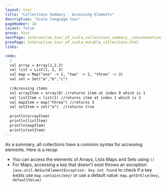 ```yaml
---
layout: tour
title: "Collections Summary - Accessing Elements"
description: "Scala language tour"
pageNumber: 28
isLast: false
group: tour
nextPage: interactive_tour_of_scala_collections_summary__concatenation.html
prevPage: interactive_tour_of_scala_mutable_collections.html
links:

code:
  |
  val array = Array(1,2,3)   
  val list = List(1, 2, 3)  
  val map = Map("one" -> 1, "two" -> 2, "three" -> 3)   
  val set = Set("a","b","c")  
  
  //Accessing items   
  val arrayItem = array(0) //returns item at index 0 which is 1  
  val listItem = list(1) //returns item at index 1 which is 2  
  val mapItem = map("three") //returns 3  
  val setItem = set("a")  //returns true  
  
  println(arrayItem)  
  println(listItem)  
  println(mapItem)  
  println(setItem)  
---
```


As a summary, all collections have a common syntax for accessing elements. Here is a recap

- You can access the elements of Arrays, Lists Maps and Sets using `()`
- For Maps, accessing a key that doesn't exist throws an exception: `java.util.NoSuchElementException: key not found` to check if a key exists use `map.contains(key)` or use a default value: `map.getOrElse(key, defaultValue)`
